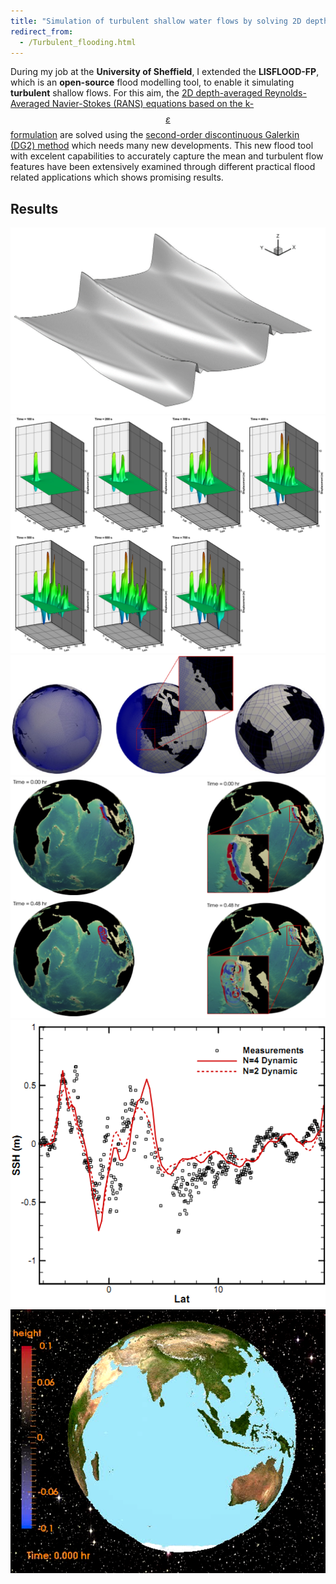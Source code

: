 ```yaml
---
title: "Simulation of turbulent shallow water flows by solving 2D depth-averaged Reynolds-Averaged Navier-Stokes (RANS) equations using DG method"
redirect_from: 
  - /Turbulent_flooding.html
---
```


During my job at the **University of Sheffield**, I extended the **LISFLOOD-FP**, which is an **open-source** flood modelling tool, to enable it simulating **turbulent** shallow flows. 
For this aim, the [2D depth-averaged Reynolds-Averaged Navier-Stokes (RANS) equations based on the k-$$\varepsilon$$ formulation](https://ascelibrary.org/doi/10.1061/%28ASCE%29HY.1943-7900.0001639) are solved using the [second-order discontinuous
Galerkin (DG2) method](https://www.sciencedirect.com/science/article/pii/S004578251830389X) which needs many new developments. This new flood tool with excelent capabilities to accurately capture the mean and turbulent flow features have
been extensively examined through different practical flood related applications which shows promising results. 


## Results
![basic_idea_Non_linear_breaking](/files/tsunami/Picture0.png)
![displacement](/files/tsunami/Picture5.png)
![grid](/files/tsunami/Picture1.png)
![water_waves](/files/tsunami/Picture2.png)
![comparison](/files/tsunami/Picture3.png)
[![movie](/files/tsunami/Picture4.png)](https://www.youtube.com/watch?v=yV7exuqRzGk)
